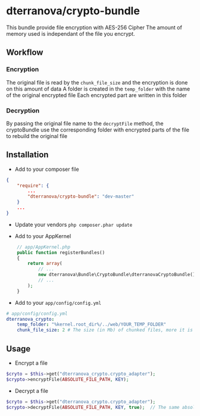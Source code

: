# dterranova/crypto-bundle

This bundle provide file encryption with AES-256 Cipher
The amount of memory used is independant of the file you encrypt.

## Workflow

### Encryption
The original file is read by the `chunk_file_size` and the encryption is done on this amount of data
A folder is created in the `temp_folder` with the name of the original encrypted file
Each encrypted part are written in this folder

### Decryption
By passing the original file name to the `decryptFile` method, the cryptoBundle use the corresponding folder with encrypted parts of the file to rebuild the original file

## Installation

- Add to your composer file

``` json
{
    "require": {
        ...
        "dterranova/crypto-bundle": "dev-master"
    }
    ...
}
```

- Update your vendors
`php composer.phar update`

- Add to your AppKernel

``` php
    // app/AppKernel.php
    public function registerBundles()
    {
        return array(
            // ...
            new dterranova\Bundle\CryptoBundle\dterranovaCryptoBundle(),
            // ...
        );
    }
```

- Add to your `app/config/config.yml`

``` yml
# app/config/config.yml
dterranova_crypto:
    temp_folder: "%kernel.root_dir%/../web/YOUR_TEMP_FOLDER"
    chunk_file_size: 2 # The size (in Mb) of chunked files, more it is big more it will consume memory 
```

## Usage

- Encrypt a file
``` php
$cryto = $this->get("dterranova_crypto.crypto_adapter");
$crypto->encryptFile(ABSOLUTE_FILE_PATH, KEY);
```

- Decrypt a file
``` php
$cryto = $this->get("dterranova_crypto.crypto_adapter");
$crypto->decryptFile(ABSOLUTE_FILE_PATH, KEY, true);  // The same absolute file path
```
